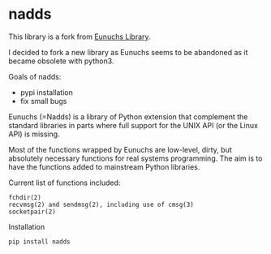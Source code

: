 # nadds

This library is a fork from [Eunuchs Library](https://github.com/tv42/eunuchs).

I decided to fork a new library as Eunuchs seems to be abandoned as it became obsolete with python3.

Goals of nadds:
 - pypi installation
 - fix small bugs

Eunuchs (=Nadds) is a library of Python extension that complement the standard libraries in parts where full support for the UNIX API (or the Linux API) is missing.

Most of the functions wrapped by Eunuchs are low-level, dirty, but absolutely necessary functions for real systems programming. The aim is to have the functions added to mainstream Python libraries.

Current list of functions included:

    fchdir(2)
    recvmsg(2) and sendmsg(2), including use of cmsg(3)
    socketpair(2)

Installation

    pip install nadds
    
